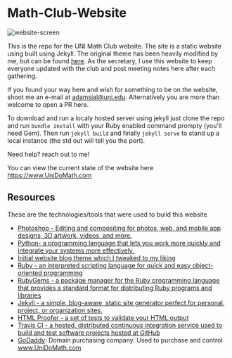 # Math-Club-Website

![website-screen](https://i.imgur.com/ix40EDJ.png)

This is the repo for the UNI Math Club website. The site is a static website using built using Jekyll. The original theme has been heavily modified by me, but can be found [here](https://github.com/swanson/lagom). As the secretary, I use this website to keep everyone updated with the club and post meeting notes here after each gathering.

If you found your way here and wish for something to be on the website, shoot me an e-mail at adamsjal@uni.edu. Alternatively you are more than welcome to open a PR here.

To download and run a localy hosted server using jekyll just clone the repo and run `bundle install` with your Ruby enabled command prompty (you'll need Gem). Then run `jekyll build` and finally `jekyll serve` to stand up a local instance (the std out will tell you the port).

Need help? reach out to me!

You can view the current state of the website here
https://www.UniDoMath.com

## Resources
These are the technologies/tools that were used to build this website

* [Photoshop - Editing and compositing for photos, web, and mobile app designs, 3D artwork, videos, and more.](https://www.adobe.com/creativecloud/photography.html)
* [Python- a programming language that lets you work more quickly and integrate your systems more effectively.](https://www.python.org/)
* [Initial website blog theme which I tweaked to my liking](https://github.com/swanson/lagom)
* [Ruby - an interpreted scripting language for quick and easy object-oriented programming](https://github.com/ruby/ruby)
* [RubyGems - a package manager for the Ruby programming language that provides a standard format for distributing Ruby programs and libraries](https://rubygems.org/)
* [Jekyll - a simple, blog-aware, static site generator perfect for personal, project, or organization sites.](https://jekyllrb.com/)
* [HTML Proofer - a set of tests to validate your HTML output](https://github.com/gjtorikian/html-proofer)
* [Travis CI - a hosted, distributed continuous integration service used to build and test software projects hosted at GitHub](https://travis-ci.com/)
* [GoDaddy](https://www.godaddy.com/): Domain purchasing company. Used to purchase and control www.UniDoMath.com
